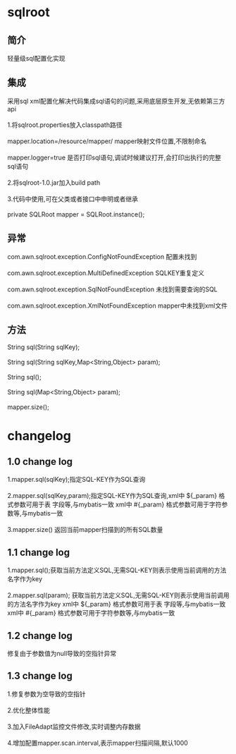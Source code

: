 # sqlroot  

## 简介<br/>   
轻量级sql配置化实现<br/>   

## 集成<br/>   
采用sql xml配置化解决代码集成sql语句的问题,采用底层原生开发,无依赖第三方api<br/>  
1.将sqlroot.properties放入classpath路径<br/>  
mapper.location=/resource/mapper/ mapper映射文件位置,不限制命名<br/>  
mapper.logger=true 是否打印sql语句,调试时候建议打开,会打印出执行的完整sql语句<br/>   
2.将sqlroot-1.0.jar加入build path<br/>  
3.代码中使用,可在父类或者接口中申明或者继承<br/>  
private SQLRoot mapper = SQLRoot.instance();<br/>  

## 异常<br/>
com.awn.sqlroot.exception.ConfigNotFoundException 配置未找到<br/>  
com.awn.sqlroot.exception.MultiDefinedException SQLKEY重复定义<br/>  
com.awn.sqlroot.exception.SqlNotFoundException 未找到需要查询的SQL<br/>  
com.awn.sqlroot.exception.XmlNotFoundException mapper中未找到xml文件<br/>  

## 方法<br/>   
String sql(String sqlKey);<br/>   
String sql(String sqlKey,Map<String,Object> param);<br/>   
String sql();<br/>   
String sql(Map<String,Object> param);<br/>   
mapper.size();<br/>   

# changelog
## 1.0 change log<br/>   
1.mapper.sql(sqlKey);指定SQL-KEY作为SQL查询<br/>   
2.mapper.sql(sqlKey,param);指定SQL-KEY作为SQL查询,xml中 ${_param} 格式参数可用于表 字段等,与mybatis一致 xml中 #{_param} 格式参数可用于字符参数等,与mybatis一致<br/>   
3.mapper.size() 返回当前mapper扫描到的所有SQL数量<br/>   


## 1.1 change log<br/>   
1.mapper.sql();获取当前方法定义SQL,无需SQL-KEY则表示使用当前调用的方法名字作为key<br/>   
2.mapper.sql(param); 获取当前方法定义SQL,无需SQL-KEY则表示使用当前调用的方法名字作为key xml中 ${_param} 格式参数可用于表 字段等,与mybatis一致 xml中 #{_param} 格式参数可用于字符参数等,与mybatis一致<br/>   

## 1.2 change log<br/>   
修复由于参数值为null导致的空指针异常<br/>   

## 1.3 change log<br/>   
1.修复参数为空导致的空指针<br/>   
2.优化整体性能<br/>   
3.加入FileAdapt监控文件修改,实时调整内存数据 <br/>  
4.增加配置mapper.scan.interval,表示mapper扫描间隔,默认1000<br/>   
